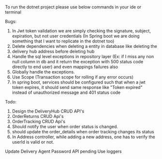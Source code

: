 To run the dotnet project please use below commands in your ide or terminal

Bugs:
1. In Jwt token validation we are simply checking the signature, subject, expiration, 
but not user credentials (In Spring boot we are doing something that I want to replicate in the dotnet too)
2. Delete dependencies when deleting a entity in database like deleting the 
3. delivery hub address before deleting hub
4. Handle the sql level exceptions in repository layer (Ex: if I miss any non null column in db and 
it return the exception with 500 status code directly to end user) and even mappings failures also
5. Globally handle the exceptions.
6. Use Scope (Transaction scope for rolling if any error occurs)
7. In spring boot, services should be configured such that when a jwt token expires, 
it should send same response like "Token expired" instead of unauthorized message and 401 status code

Todo:
1. Design the DeliveryHub CRUD API's
2. OrderReturns CRUD Api's
3. OrderTracking CRUD Api's
4. Should notify the user when order status is changed.
5. should update the order_details when order tracking changes its status
6. In Address controller, while adding a new address, one has to verify the userId is valid or not.

Update Delivery Agent Password API pending
Use loggers



